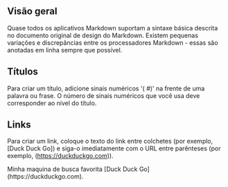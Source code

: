 
## Visão geral
Quase todos os aplicativos Markdown suportam a sintaxe básica descrita no documento original de design do Markdown. 
Existem pequenas variações e discrepâncias entre os processadores Markdown - essas são anotadas em linha sempre que possível.

## Títulos

Para criar um título, adicione sinais numéricos '( #)' na frente de uma palavra ou frase. 
O número de sinais numéricos que você usa deve corresponder ao nível do título.




## Links

Para criar um link, coloque o texto do link entre colchetes (por exemplo, [Duck Duck Go]) e siga-o imediatamente com o URL entre parênteses (por exemplo, (https://duckduckgo.com)).

<p>Minha maquina de busca favorita [Duck Duck Go](https://duckduckgo.com).

